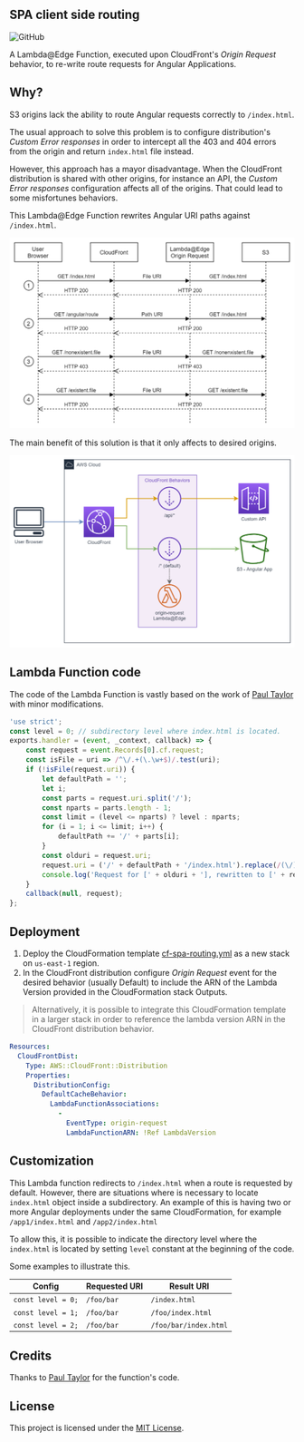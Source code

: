 ## SPA client side routing

![GitHub](https://img.shields.io/github/license/scambelo/spa-client-routing)

A Lambda@Edge Function, executed upon CloudFront's _Origin Request_ behavior, to re-write route requests for Angular Applications.

## Why?

S3 origins lack the ability to route Angular requests correctly to `/index.html`. 

The usual approach to solve this problem is to configure distribution's _Custom Error responses_ in order to intercept all the 403 and 404 errors from the origin and return `index.html` file instead.

However, this approach has a mayor disadvantage. When the CloudFront distribution is shared with other origins, for instance an API, the _Custom Error responses_ configuration affects all of the origins. That could lead to some misfortunes behaviors.

This Lambda@Edge Function rewrites Angular URI paths against `/index.html`.

![Flow diagram](img/diagram-Flow.png "Flow diagram")

The main benefit of this solution is that it only affects to desired origins.

![Architecture diagram](img/diagram-Architecture.png "Architecture diagram")

## Lambda Function code

The code of the Lambda Function is vastly based on the work of [Paul Taylor](https://github.com/ptylr/Lambda-at-Edge/tree/master/EdgeAngular) with minor modifications.


```javascript
'use strict';
const level = 0; // subdirectory level where index.html is located.
exports.handler = (event, _context, callback) => {
    const request = event.Records[0].cf.request;
    const isFile = uri => /^\/.+(\.\w+$)/.test(uri);
    if (!isFile(request.uri)) {
        let defaultPath = '';
        let i;
        const parts = request.uri.split('/');
        const nparts = parts.length - 1;
        const limit = (level <= nparts) ? level : nparts; 
        for (i = 1; i <= limit; i++) {
            defaultPath += '/' + parts[i];
        }
        const olduri = request.uri;
        request.uri = ('/' + defaultPath + '/index.html').replace(/(\/)\/+/g, '$1');
        console.log('Request for [' + olduri + '], rewritten to [' + request.uri + ']');
    }
    callback(null, request);
};
```

## Deployment

1. Deploy the CloudFormation template [cf-spa-routing.yml](cf-spa-routing.yml) as a new stack on `us-east-1` region.
2. In the CloudFront distribution configure _Origin Request_ event for the desired behavior (usually Default) to include the ARN of the Lambda Version provided in the CloudFormation stack Outputs.

>Alternatively, it is possible to integrate this CloudFormation template in a larger stack in order to reference the lambda version ARN in the CloudFront distribution behavior.

```yaml
Resources:
  CloudFrontDist:
    Type: AWS::CloudFront::Distribution
    Properties: 
      DistributionConfig: 
        DefaultCacheBehavior:
          LambdaFunctionAssociations:
            - 
              EventType: origin-request
              LambdaFunctionARN: !Ref LambdaVersion
```
## Customization
This Lambda function redirects to `/index.html` when a route is requested by default. However, there are situations where is necessary to locate `index.html` object inside a subdirectory. An example of this is having two or more Angular deployments under the same CloudFormation, for example `/app1/index.html` and `/app2/index.html`

To allow this, it is possible to indicate the directory level where the `index.html` is located by setting `level` constant at the beginning of the code.

Some examples to illustrate this.

Config|Requested URI|Result URI
---|---|---
`const level = 0;`|`/foo/bar`|`/index.html`
`const level = 1;`|`/foo/bar`|`/foo/index.html`
`const level = 2;`|`/foo/bar`|`/foo/bar/index.html`
## Credits
Thanks to [Paul Taylor](https://github.com/ptylr) for the function's code.
## License
This project is licensed under the [MIT License](LICENSE).